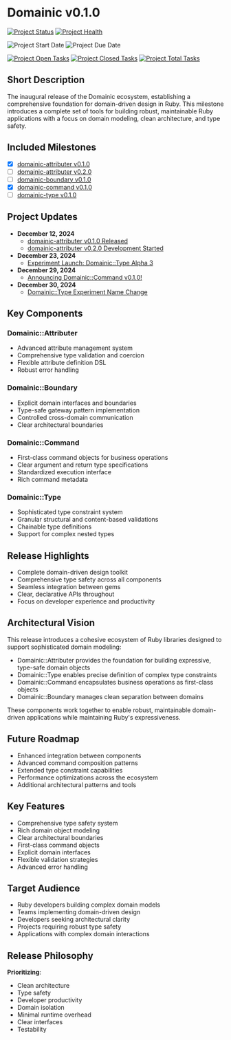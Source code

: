 # Domainic v0.1.0

[![Project Status](https://img.shields.io/badge/In%20Progress-orange?style=for-the-badge&label=Status)](https://github.com/orgs/domainic/projects/13)
[![Project Health](https://img.shields.io/badge/On%20Track-green?style=for-the-badge&label=Health)](https://github.com/orgs/domainic/projects/13/views/1?pane=info&statusUpdateId=72119)

![Project Start Date](https://img.shields.io/badge/12%2F12%2F2024-blue?label=Start%20Date&style=for-the-badge)
![Project Due Date](https://img.shields.io/badge/TBD-blue?label=Due%20Date&style=for-the-badge)

[![Project Open Tasks](https://img.shields.io/github/issues-search/domainic/domainic?query=project%3Adomainic%2F13%20is%3Aopen&style=for-the-badge&label=open%20tasks&color=red)](https://github.com/domainic/domainic/issues?q=project%3Adomainic%2F13%20is%3Aopen)
[![Project Closed Tasks](https://img.shields.io/github/issues-search/domainic/domainic?query=project%3Adomainic%2F13%20is%3Aclosed&style=for-the-badge&label=closed%20tasks&color=green)](https://github.com/domainic/domainic/issues?q=project%3Adomainic%2F13%20is%3Aclosed)
[![Project Total Tasks](https://img.shields.io/github/issues-search/domainic/domainic?query=project%3Adomainic%2F13&style=for-the-badge&label=total%20tasks&color=blue)](https://github.com/domainic/domainic/issues?q=project%3Adomainic%2F13)

## Short Description

The inaugural release of the Domainic ecosystem, establishing a comprehensive foundation for domain-driven design in
Ruby. This milestone introduces a complete set of tools for building robust, maintainable Ruby applications with a focus
on domain modeling, clean architecture, and type safety.

## Included Milestones

* [x] [domainic-attributer v0.1.0](https://github.com/domainic/domainic/milestone/4)
* [ ] [domainic-attributer v0.2.0](https://github.com/domainic/domainic/milestone/3)
* [ ] [domainic-boundary v0.1.0](https://github.com/domainic/domainic/milestone/7)
* [x] [domainic-command v0.1.0](https://github.com/domainic/domainic/milestone/6)
* [ ] [domainic-type v0.1.0](https://github.com/domainic/domainic/milestone/5)

## Project Updates

* **December 12, 2024**
  * [domainic-attributer v0.1.0 Released](./updates/2024-12-12-01.md)
  * [domainic-attributer v0.2.0 Development Started](./updates/2024-12-12-02.md)
* **December 23, 2024**
  * [Experiment Launch: Domainic::Type Alpha 3](./updates/2024-12-23-01.md)
* **December 29, 2024**
  * [Announcing Domainic::Command v0.1.0!](./updates/2024-12-29-01.md)
* **December 30, 2024**
  * [Domainic::Type Experiment Name Change](./updates/2024-12-30-01.md)

## Key Components

### Domainic::Attributer

* Advanced attribute management system
* Comprehensive type validation and coercion
* Flexible attribute definition DSL
* Robust error handling

### Domainic::Boundary

* Explicit domain interfaces and boundaries
* Type-safe gateway pattern implementation
* Controlled cross-domain communication
* Clear architectural boundaries

### Domainic::Command

* First-class command objects for business operations
* Clear argument and return type specifications
* Standardized execution interface
* Rich command metadata

### Domainic::Type

* Sophisticated type constraint system
* Granular structural and content-based validations
* Chainable type definitions
* Support for complex nested types

## Release Highlights

* Complete domain-driven design toolkit
* Comprehensive type safety across all components
* Seamless integration between gems
* Clear, declarative APIs throughout
* Focus on developer experience and productivity

## Architectural Vision

This release introduces a cohesive ecosystem of Ruby libraries designed to support sophisticated domain modeling:

* Domainic::Attributer provides the foundation for building expressive, type-safe domain objects
* Domainic::Type enables precise definition of complex type constraints
* Domainic::Command encapsulates business operations as first-class objects
* Domainic::Boundary manages clean separation between domains

These components work together to enable robust, maintainable domain-driven applications while maintaining Ruby's
expressiveness.

## Future Roadmap

* Enhanced integration between components
* Advanced command composition patterns
* Extended type constraint capabilities
* Performance optimizations across the ecosystem
* Additional architectural patterns and tools

## Key Features

* Comprehensive type safety system
* Rich domain object modeling
* Clear architectural boundaries
* First-class command objects
* Explicit domain interfaces
* Flexible validation strategies
* Advanced error handling

## Target Audience

* Ruby developers building complex domain models
* Teams implementing domain-driven design
* Developers seeking architectural clarity
* Projects requiring robust type safety
* Applications with complex domain interactions

## Release Philosophy

**Prioritizing**:

* Clean architecture
* Type safety
* Developer productivity
* Domain isolation
* Minimal runtime overhead
* Clear interfaces
* Testability
